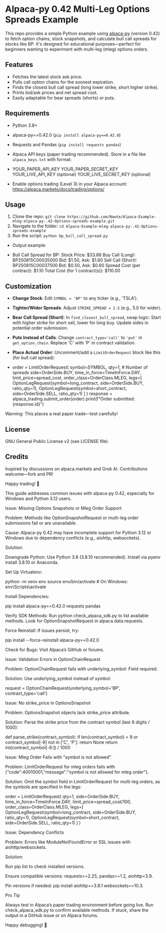 # Alpaca-py 0.42 Multi-Leg Options Spreads Example

This repo provides a simple Python example using [alpaca-py](https://alpaca.markets/docs/python-sdk/) (version 0.42) to fetch option chains, stock snapshots, and calculate bull call spreads for stocks like BP. It's designed for educational purposes—perfect for beginners wanting to experiment with multi-leg (mleg) options orders.

## Features
- Fetches the latest stock ask price.
- Pulls call option chains for the soonest expiration.
- Finds the closest bull call spread (long lower strike, short higher strike).
- Prints bid/ask prices and net spread cost.
- Easily adaptable for bear spreads (shorts) or puts.

## Requirements
- Python 3.8+
- alpaca-py==0.42.0 (`pip install alpaca-py==0.42.0`)
- Requests and Pandas (`pip install requests pandas`)
- Alpaca API keys (paper trading recommended). Store in a file like `alpaca_keys.txt` with format:

- YOUR_PAPER_API_KEY
YOUR_PAPER_SECRET_KEY
YOUR_LIVE_API_KEY (optional)
YOUR_LIVE_SECRET_KEY (optional)

- Enable options trading (Level 3) in your Alpaca account: https://alpaca.markets/docs/trading/options/

## Usage
1. Clone the repo: `git clone https://github.com/Nawte/Alpaca-Example-mleg-alpaca-py-.42-Options-spreads-example.git`
2. Navigate to the folder: `cd Alpaca-Example-mleg-alpaca-py-.42-Options-spreads-example`
3. Run the script: `python bp_bull_call_spread.py`
- Output example:

- Bull Call Spread for BP:
Stock Price: $33.88
Buy Call (Long): BP250815C00035000
Bid: $1.50, Ask: $1.60
Sell Call (Short): BP250815C00037500
Bid: $0.50, Ask: $0.60
Spread Cost (per contract): $1.10
Total Cost (for 1 contract(s)): $110.00


## Customization
- **Change Stock**: Edit `SYMBOL = 'BP'` to any ticker (e.g., 'TSLA').
- **Tighter/Wider Spreads**: Adjust `STRIKE_SPREAD = 2.5` (e.g., 5.0 for wider).
- **Bear Call Spread (Short)**: In `find_closest_bull_spread`, swap logic: Start with higher strike for short sell, lower for long buy. Update sides in potential order submission.
- **Puts Instead of Calls**: Change `contract_type='call'` to `'put'` in `get_option_chain`. Replace 'C' with 'P' in contract validation.
- **Place Actual Order**: Uncomment/add a `LimitOrderRequest` block like this (for bull call spread):

- order = LimitOrderRequest(
symbol=SYMBOL,
qty=1,  # Number of spreads
side=OrderSide.BUY,
time_in_force=TimeInForce.DAY,
limit_price=spread_cost,
order_class=OrderClass.MLEG,
legs=[
OptionLegRequest(symbol=long_contract, side=OrderSide.BUY, ratio_qty=1),
OptionLegRequest(symbol=short_contract, side=OrderSide.SELL, ratio_qty=1)
]
)
response = alpaca_trading.submit_order(order)
print(f"Order submitted: {response.id}")

Warning: This places a real paper trade—test carefully!

## License
GNU General Public License v2 (see LICENSE file).

## Credits
Inspired by discussions on alpaca.markets and Grok AI. Contributions welcome—fork and PR!

Happy trading! 🚀

This guide addresses common issues with alpaca-py 0.42, especially for Windows and Python 3.12 users.

Issue: Missing Options Snapshots or Mleg Order Support





Problem: Methods like OptionSnapshotRequest or multi-leg order submissions fail or are unavailable.



Cause: Alpaca-py 0.42 may have incomplete support for Python 3.12 or Windows due to dependency conflicts (e.g., aiohttp, websockets).



Solution:





Downgrade Python: Use Python 3.8 (3.8.10 recommended). Install via pyenv install 3.8.10 or Anaconda.



Set Up Virtualenv:

python -m venv env
source env/bin/activate  # On Windows: env\Scripts\activate



Install Dependencies:

pip install alpaca-py==0.42.0 requests pandas



Verify SDK Methods: Run python check_alpaca_sdk.py to list available methods. Look for OptionSnapshotRequest in alpaca.data.requests.



Force Reinstall: If issues persist, try:

pip install --force-reinstall alpaca-py==0.42.0



Check for Bugs: Visit Alpaca’s GitHub or forums.

Issue: Validation Errors in OptionChainRequest





Problem: OptionChainRequest fails with underlying_symbol: Field required.



Solution: Use underlying_symbol instead of symbol:

request = OptionChainRequest(underlying_symbol='BP', contract_type='call')

Issue: No strike_price in OptionsSnapshot





Problem: OptionsSnapshot objects lack strike_price attribute.



Solution: Parse the strike price from the contract symbol (last 8 digits / 1000):

def parse_strike(contract_symbol):
    if len(contract_symbol) < 9 or contract_symbol[-9] not in ['C', 'P']:
        return None
    return int(contract_symbol[-8:]) / 1000

Issue: Mleg Order Fails with "symbol is not allowed"





Problem: LimitOrderRequest for mleg orders fails with {"code":40010001,"message":"symbol is not allowed for mleg order"}.



Solution: Omit the symbol field in LimitOrderRequest for multi-leg orders, as the symbols are specified in the legs:

order = LimitOrderRequest(
    qty=1,
    side=OrderSide.BUY,
    time_in_force=TimeInForce.DAY,
    limit_price=spread_cost/100,
    order_class=OrderClass.MLEG,
    legs=[
        OptionLegRequest(symbol=long_contract, side=OrderSide.BUY, ratio_qty=1),
        OptionLegRequest(symbol=short_contract, side=OrderSide.SELL, ratio_qty=1)
    ]
)

Issue: Dependency Conflicts





Problem: Errors like ModuleNotFoundError or SSL issues with aiohttp/websockets.



Solution:





Run pip list to check installed versions.



Ensure compatible versions: requests>=2.25, pandas>=1.2, aiohttp<3.9.



Pin versions if needed: pip install aiohttp==3.8.1 websockets==10.3.

Pro Tip

Always test in Alpaca’s paper trading environment before going live. Run check_alpaca_sdk.py to confirm available methods. If stuck, share the output in a GitHub issue or on Alpaca forums.

Happy debugging! 🚀

